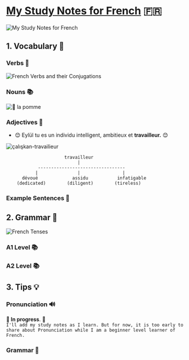 
# [My Study Notes for French](https://github.com/eylulucar/French) 🇫🇷


![My Study Notes for French](https://github.com/eylulucar/French/assets/47148095/a720860b-1a4d-4187-ab7a-6d7811138939)




## 1. Vocabulary 💬

### Verbs 📝
![French Verbs and their Conjugations](https://github.com/eylulucar/French/assets/47148095/b26640b0-aac3-4c27-bf70-3cf718eff9be)

### Nouns 📚
![🍎  la pomme](https://github.com/eylulucar/French/assets/47148095/4d8bd4b2-4542-41ff-9945-137e13b78feb)
### Adjectives 🎨
- 😊 Eylül tu es un individu intelligent, ambitieux et **travailleur.** 😊

![çalışkan-travailieur](https://github.com/eylulucar/French/assets/47148095/a9dd309d-3ad9-4eb5-8d79-f2509ce858d9)
  
             
  ````
                        travailleur 
                             |
              ---------------------------------
             |               |                |
        dévoué             assidu           infatigable
      (dedicated)        (diligent)        (tireless)

  ````

### Example Sentences 📝

## 2. Grammar 📖

![French Tenses](https://github.com/eylulucar/French/assets/47148095/dfd68a58-96fc-4fba-90d2-c81ab1e67b38)

### A1 Level 📚

### A2 Level 📚

## 3. Tips 💡


### Pronunciation 🔊
 **🔨 In progress**. 🚧  </br> 
 ````I'll add my study notes as I learn. But for now, it is too early to share about Pronunciation while I am a beginner level learner of French.````

### Grammar 📖

